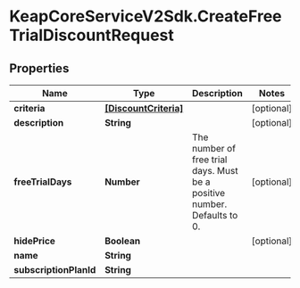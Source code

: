 # KeapCoreServiceV2Sdk.CreateFreeTrialDiscountRequest

## Properties

Name | Type | Description | Notes
------------ | ------------- | ------------- | -------------
**criteria** | [**[DiscountCriteria]**](DiscountCriteria.md) |  | [optional] 
**description** | **String** |  | [optional] 
**freeTrialDays** | **Number** | The number of free trial days. Must be a positive number. Defaults to 0. | [optional] 
**hidePrice** | **Boolean** |  | [optional] 
**name** | **String** |  | 
**subscriptionPlanId** | **String** |  | 


